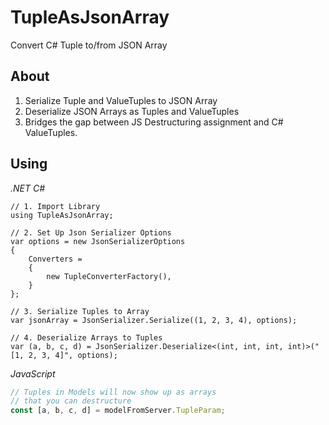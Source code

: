 # TupleAsJsonArray
Convert C# Tuple to/from JSON Array

## About

1. Serialize Tuple and ValueTuples to JSON Array
2. Deserialize JSON Arrays as Tuples and ValueTuples
3. Bridges the gap between JS Destructuring assignment and C# ValueTuples.

## Using
_.NET C#_
```CSharp
// 1. Import Library
using TupleAsJsonArray;

// 2. Set Up Json Serializer Options
var options = new JsonSerializerOptions
{
    Converters =
    {
        new TupleConverterFactory(),
    }
};

// 3. Serialize Tuples to Array
var jsonArray = JsonSerializer.Serialize((1, 2, 3, 4), options);

// 4. Deserialize Arrays to Tuples
var (a, b, c, d) = JsonSerializer.Deserialize<(int, int, int, int)>("[1, 2, 3, 4]", options);
```
_JavaScript_
```JavaScript
// Tuples in Models will now show up as arrays
// that you can destructure
const [a, b, c, d] = modelFromServer.TupleParam;
```